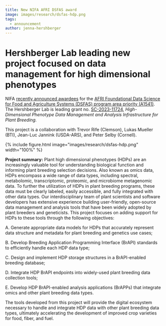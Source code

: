 ```yaml
---
title: New NIFA AFRI DSFAS award
image: images/research/dsfas-hdp.png
tags:
  - announcement
author: jenna-hershberger
---
```

<!-- excerpt start -->
# Hershberger Lab leading new project focused on data management for high dimensional phenotypes

NIFA [recently announced awardees](https://www.nifa.usda.gov/about-nifa/announcements/nifa-invests-74m-data-science-food-agricultural-systems-a1541) for the
[AFRI Foundational Data Science for Food and Agriculture Systems (DSFAS) program area priority (A1541)](https://www.nifa.usda.gov/grants/programs/data-science-food-agricultural-systems-dsfas). The Hershberger Lab is leading grant no. [SC-2023-11724](https://portal.nifa.usda.gov/web/crisprojectpages/1032341-dsfas-partnership-high-dimensional-phenotype-data-management-and-analysis-infrastructure-for-plant-breeding.html), *High-Dimensional Phenotype Data Management and Analysis Infrastructure for Plant Breeding.*
<!-- excerpt end -->
This project is a collaboration with Trevor Rife (Clemson), Lukas Mueller (BTI), Jean-Luc Jannink (USDA-ARS), and Peter Selby (Cornell).

{%
  include figure.html
  image="images/research/dsfas-hdp.png"
  width="100%"
%}

**Project summary:**
Plant high dimensional phenotypes (HDPs) are an increasingly valuable tool for understanding biological function and informing plant breeding selection decisions. 
Also known as omics data, HDPs encompass a wide range of data types, including spectral, metabolomic, transcriptomic, proteomic, and microbiome metagenomic data. 
To further the utilization of HDPs in plant breeding programs, these data must be clearly labeled, easily accessible, and fully integrated with other data types. 
Our interdisciplinary team of plant scientists and software developers has extensive experience building user-friendly, open-source data management and analysis tools that have been widely adopted by plant breeders and geneticists. 
This project focuses on adding support for HDPs to these tools through the following objectives:

A. Generate appropriate data models for HDPs that accurately represent data structure and metadata for plant breeding and genetics use cases;

B. Develop Breeding Application Programming Interface (BrAPI) standards to efficiently handle each HDP data type; 

C. Design and implement HDP storage structures in a BrAPI-enabled breeding database;

D. Integrate HDP BrAPI endpoints into widely-used plant breeding data collection tools;

E. Develop HDP BrAPI-enabled analysis applications (BrAPPs) that integrate omics and other plant breeding data types.

The tools developed from this project will provide the digital ecosystem necessary to handle and integrate HDP data with other plant breeding data types, ultimately accelerating the development of improved crop varieties for food, fiber, and fuel.